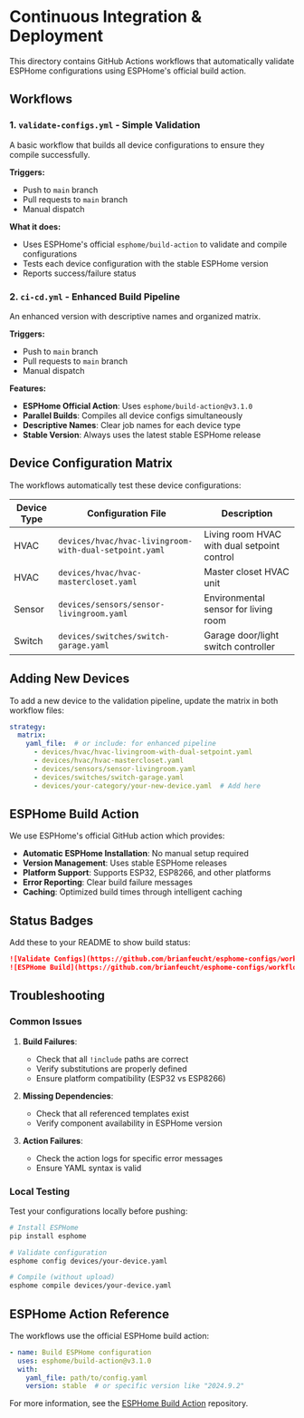 # Continuous Integration & Deployment

This directory contains GitHub Actions workflows that automatically validate ESPHome configurations using ESPHome's official build action.

## Workflows

### 1. `validate-configs.yml` - Simple Validation
A basic workflow that builds all device configurations to ensure they compile successfully.

**Triggers:**
- Push to `main` branch
- Pull requests to `main` branch  
- Manual dispatch

**What it does:**
- Uses ESPHome's official `esphome/build-action` to validate and compile configurations
- Tests each device configuration with the stable ESPHome version
- Reports success/failure status

### 2. `ci-cd.yml` - Enhanced Build Pipeline  
An enhanced version with descriptive names and organized matrix.

**Triggers:**
- Push to `main` branch
- Pull requests to `main` branch
- Manual dispatch

**Features:**
- **ESPHome Official Action**: Uses `esphome/build-action@v3.1.0`
- **Parallel Builds**: Compiles all device configs simultaneously  
- **Descriptive Names**: Clear job names for each device type
- **Stable Version**: Always uses the latest stable ESPHome release

## Device Configuration Matrix

The workflows automatically test these device configurations:

| Device Type | Configuration File | Description |
|-------------|-------------------|-------------|
| HVAC | `devices/hvac/hvac-livingroom-with-dual-setpoint.yaml` | Living room HVAC with dual setpoint control |
| HVAC | `devices/hvac/hvac-mastercloset.yaml` | Master closet HVAC unit |
| Sensor | `devices/sensors/sensor-livingroom.yaml` | Environmental sensor for living room |
| Switch | `devices/switches/switch-garage.yaml` | Garage door/light switch controller |

## Adding New Devices

To add a new device to the validation pipeline, update the matrix in both workflow files:

```yaml
strategy:
  matrix:
    yaml_file:  # or include: for enhanced pipeline
      - devices/hvac/hvac-livingroom-with-dual-setpoint.yaml
      - devices/hvac/hvac-mastercloset.yaml  
      - devices/sensors/sensor-livingroom.yaml
      - devices/switches/switch-garage.yaml
      - devices/your-category/your-new-device.yaml  # Add here
```

## ESPHome Build Action

We use ESPHome's official GitHub action which provides:

- **Automatic ESPHome Installation**: No manual setup required
- **Version Management**: Uses stable ESPHome releases
- **Platform Support**: Supports ESP32, ESP8266, and other platforms
- **Error Reporting**: Clear build failure messages
- **Caching**: Optimized build times through intelligent caching

## Status Badges

Add these to your README to show build status:

```markdown
![Validate Configs](https://github.com/brianfeucht/esphome-configs/workflows/Validate%20ESPHome%20Configurations/badge.svg)
![ESPHome Build](https://github.com/brianfeucht/esphome-configs/workflows/ESPHome%20Build%20%26%20Validate/badge.svg)
```

## Troubleshooting

### Common Issues

1. **Build Failures**: 
   - Check that all `!include` paths are correct
   - Verify substitutions are properly defined
   - Ensure platform compatibility (ESP32 vs ESP8266)

2. **Missing Dependencies**:
   - Check that all referenced templates exist
   - Verify component availability in ESPHome version

3. **Action Failures**:
   - Check the action logs for specific error messages
   - Ensure YAML syntax is valid

### Local Testing

Test your configurations locally before pushing:

```bash
# Install ESPHome  
pip install esphome

# Validate configuration
esphome config devices/your-device.yaml

# Compile (without upload)
esphome compile devices/your-device.yaml
```

## ESPHome Action Reference

The workflows use the official ESPHome build action:

```yaml
- name: Build ESPHome configuration
  uses: esphome/build-action@v3.1.0
  with:
    yaml_file: path/to/config.yaml
    version: stable  # or specific version like "2024.9.2"
```

For more information, see the [ESPHome Build Action](https://github.com/esphome/build-action) repository.